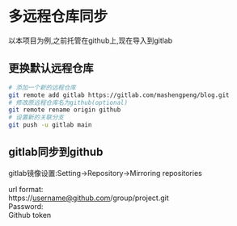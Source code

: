 # 多远程仓库同步

以本项目为例,之前托管在github上,现在导入到gitlab

## 更换默认远程仓库

```bash
# 添加一个新的远程仓库
git remote add gitlab https://gitlab.com/mashengpeng/blog.git
# 修改原远程仓库名为github(optional)
git remote rename origin github     
# 设置新的关联分支
git push -u gitlab main
```

## gitlab同步到github

gitlab镜像设置:Setting->Repository->Mirroring repositories

url format:  
https://username@github.com/group/project.git  
Password:  
Github token



